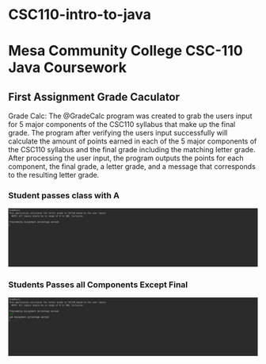 # CSC110-intro-to-java
# Mesa Community College CSC-110 Java Coursework

## First Assignment Grade Caculator

Grade Calc:
The @GradeCalc program was created to grab the users input for 5 major components of the CSC110 syllabus that make up the final grade. The program after verifying the users input successfully will calculate the amount of points earned in each of the 5 major components of the CSC110 syllabus and the final grade including the matching letter grade. After processing the user input, the program outputs the points for each component, the final grade, a letter grade, and a message that corresponds to the resulting letter grade.


### Student passes class with A
![1](https://github.com/RamziJabali/CSC110-intro-to-java/blob/master/screen-shots/gradeCalc-test1.gif)

### Students Passes all Components Except Final
![2](https://github.com/RamziJabali/CSC110-intro-to-java/blob/master/screen-shots/gradeCalc-test2.gif)

